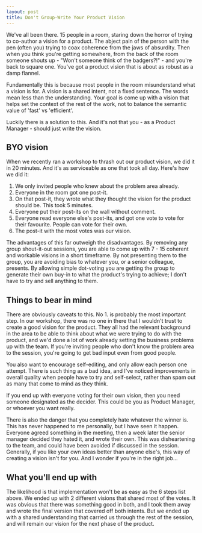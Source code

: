```yaml
---
layout: post
title: Don't Group-Write Your Product Vision
---
```

We've all been there. 15 people in a room, staring down the horror of trying to co-author a vision for a product. <!--more-->The abject pain of the person with the pen (often you) trying to coax coherence from the jaws of absurdity. Then when you think you're getting somewhere, from the back of the room someone shouts up - "Won't someone think of the badgers?!" - and you're back to square one. You've got a product vision that is about as robust as a damp flannel.

Fundamentally this is because most people in the room misunderstand what a vision is for. A vision is a shared intent, not a fixed sentence. The words mean less than the understanding. Your goal is come up with a vision that helps set the context of the rest of the work, not to balance the semantic value of 'fast' vs 'efficient'.

Luckily there is a solution to this. And it's not that you - as a Product Manager - should just write the vision.

## BYO vision
When we recently ran a workshop to thrash out our product vision, we did it in 20 minutes. And it's as serviceable as one that took all day. Here's how we did it:

  1. We only invited people who knew about the problem area already.
  2. Everyone in the room got one post-it.
  3. On that post-it, they wrote what they thought the vision for the product should be. This took 5 minutes.
  4. Everyone put their post-its on the wall without comment.
  5. Everyone read everyone else's post-its, and got one vote to vote for their favourite. People can vote for their own.
  6. The post-it with the most votes was our vision.

The advantages of this far outweigh the disadvantages. By removing any group shout-it-out sessions, you are able to come up with 7 - 15 coherent and workable visions in a short timeframe. By not presenting them to the group, you are avoiding bias to whatever you, or a senior colleague, presents. By allowing simple dot-voting you are getting the group to generate their own buy-in to what the product's trying to achieve; I don't have to try and sell anything to them.

## Things to bear in mind
There are obviously caveats to this. No 1. is probably the most important step. In our workshop, there was no one in there that I wouldn't trust to create a good vision for the product. They all had the relevant background in the area to be able to think about what we were trying to do with the product, and we'd done a lot of work already setting the business problems up with the team. If you're inviting people who don't know the problem area to the session, you're going to get bad input even from good people.

You also want to encourage self-editing, and only allow each person one attempt. There is such thing as a bad idea, and I've noticed improvements in overall quality when people have to try and self-select, rather than spam out as many that come to mind as they think.

If you end up with everyone voting for their own vision, then you need someone designated as the decider. This could be you as Product Manager, or whoever you want really.

There is also the danger that you completely hate whatever the winner is. This has never happened to me personally, but I have seen it happen. Everyone agreed something in the meeting, then a week later the senior manager decided they hated it, and wrote their own. This was disheartening to the team, and could have been avoided if discussed in the session. Generally, if you like your own ideas better than anyone else's, this way of creating a vision isn't for you. And I wonder if you're in the right job...

## What you'll end up with
The likelihood is that implementation won't be as easy as the 6 steps list above. We ended up with 2 different visions that shared most of the votes. It was obvious that there was something good in both, and I took them away and wrote the final version that covered off both intents. But we ended up with a shared understanding that carried us through the rest of the session, and will remain our vision for the next phase of the product.
